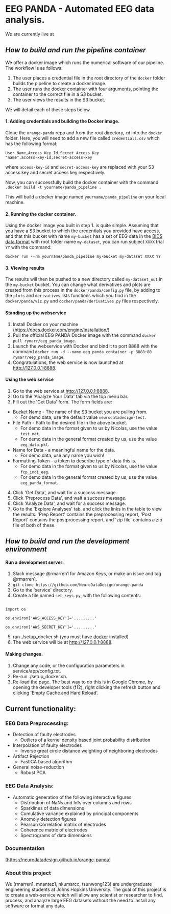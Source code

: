# EEG PANDA - Automated EEG data analysis.
We are currently live at

##  *How to build and run the pipeline container*
We offer a docker image which runs the numerical software of our pipeline. The workflow is as follows:
1. The user places a credential file in the root directory of the `docker` folder builds the pipeline to create a docker image.
2. The user runs the docker container with four arguments, pointing the container to the correct file in a S3 bucket.
3. The user views the results in the S3 bucket.

We will detail each of these steps below.

#### 1. Adding credentials and building the Docker image.
Clone the `orange-panda` repo and from the root directory, `cd` into the `docker` folder. Here, you will need to add a new file called `credentials.csv` which has the following format:
```
User Name,Access Key Id,Secret Access Key
"name",access-key-id,secret-access-key
```
where `access-key-id` and `secret-access-key` are replaced with your S3 access key and secret access key respectively.

Now, you can successfully build the docker container with the command
`.docker build -t yourname/panda_pipeline .`

This will build a docker image named `yourname/panda_pipeline` on your local machine.

#### 2. Running the docker container.
Using the docker image you built in step 1. is quite simple. Assuming that you have a S3 bucket to which the credentials you provided have access, and that this bucket with name `my-bucket` has a set of EEG data in the [BIDS data format](https://github.com/NeuroDataDesign/orange-panda/blob/master/notes/pipeline/data_format.md) with root folder name `my-dataset`, you can run subject `XXXX` trial `YY` with the command:
```
docker run --rm yourname/panda_pipeline my-bucket my-dataset XXXX YY
```
#### 3. Viewing results
The results will then be pushed to a new directory called `my-dataset_out` in the `my-bucket` bucket.
You can change what derivatives and plots are created from this process in the `docker/panda/config.py` file, by adding to the `plots` and `derivatives` lists functions which you find in the `docker/panda/viz.py` and `docker/panda/derivatives.py` files respectively.

#### Standing up the webservice
1. Install Docker on your machine (https://docs.docker.com/engine/installation/)
2. Pull the official EEG PANDA Docker image with the command `docker pull rymarr/eeg_panda_image`.
3. Launch the webservice with Docker and bind it to port 8888 with the command `docker run -d --name eeg_panda_container -p 8888:80 rymarr/eeg_panda_image`.
3. Congratulations, the web service is now launched at http://127.0.0.1:8888.

#### Using the web service
1. Go to the web service at http://127.0.0.1:8888.
2. Go to the 'Analyze Your Data' tab via the top menu bar.
3. Fill out the 'Get Data' form. The form fields are:
  * Bucket Name - The name of the S3 bucket you are pulling from.
    * For demo data, use the default value `neurodatadesign-test`.
  * File Path - Path to the desired file in the above bucket.
    * For demo data in the format given to us by Nicolas, use the value `test.mat`.
    * For demo data in the general format created by us, use the value `eeg_data.pkl`.
  * Name for Data - a meaningful name for the data.
    * For demo data, use any name you wish!
  * Formatting Token - a token to describe type of data this is.
    * For demo data in the format given to us by Nicolas, use the value `fcp_indi_eeg`.
    * For demo data in the general format created by us, use the value `eeg_panda_format`.
4. Click 'Get Data', and wait for a success message.
5. Click 'Preprocess Data', and wait a success message.
6. Click 'Analyze Data', and wait for a success message.
7. Go to the 'Explore Analyses' tab, and click the links in the table to view the results. 'Prep Report' contains the preprocessing report, 'Post Report' contains the postprocessing report, and 'zip file' contains a zip file of both of these.

##  *How to build and run the development environment*
#### Run a development server:
  1. Slack message @rmarren1 for Amazon Keys, or make an issue and tag @rmarren1.
  2. `git clone https://github.com/NeuroDataDesign/orange-panda`
  3. Go to the 'service' directory.
  4. Create a file named `set_keys.py`, with the following contents:
  ```
  
  import os
  
  os.environ['AWS_ACCESS_KEY']='.........'
  
  os.environ['AWS_SECRET_KEY']='.........'
  
  ```
  5. run ./setup_docker.sh (you must have [docker](https://docs.docker.com/engine/installation/) installed)
  6. The web service will be at http://127.0.0.1:8888. 
  
#### Making changes.
  1. Change any code, or the configuration parameters in service/app/config.txt.
  2. Re-run ./setup_docker.sh.
  3. Re-load the page. The best way to do this is in Google Chrome, by opening the developer tools (f12), right clicking the refresh button and clicking 'Empty Cache and Hard Reload'.

## Current functionality:

### EEG Data Preprocessing:
* Detection of faulty electrodes
  * Outliers of a kernel density based joint probability distribution
* Interpolation of faulty electrodes
  * Inverse great circle distance weighting of neighboring electrodes
* Artifact Rejection
  * FastICA based algorithm
* General noise-reduction
  * Robust PCA
  
### EEG Data Analysis:
* Automatic generation of the following interactive figures:
  * Distribution of NaNs and Infs over columns and rows
  * Sparklines of data dimensions
  * Cumulative variance explained by principal components
  * Anomoly detection figures
  * Pearson Correlation matrix of electrodes
  * Coherence matrix of electrodes
  * Spectrograms of data dimensions

### Documentation
[https://neurodatadesign.github.io/orange-panda]

### About this project
We (rmarren1, mnantez1, nkumarcc, tsunwong123) are undergraduate engineering students at Johns Hopkins University.
The goal of this project is to create a web-service which will allow any scientist or researcher to find, process, and analyze large EEG datasets without the need to install any software or format any data.
